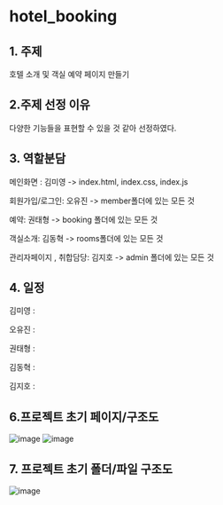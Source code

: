 # hotel_booking

## 1. 주제

호텔 소개 및 객실 예약 페이지 만들기

## 2.주제 선정 이유

다양한 기능들을 표현할 수 있을 것 같아 선정하였다. 

## 3. 역할분담

메인화면 : 김미영 -> index.html, index.css, index.js

회원가입/로그인: 오유진 -> member폴더에 있는 모든 것

예약: 권태형 -> booking 폴더에 있는 모든 것 

객실소개: 김동혁 -> rooms폴더에 있는 모든 것

관리자페이지 , 취합담당: 김지호 -> admin 폴더에 있는 모든 것

## 4. 일정

김미영 : 

오유진 :

권태형 :

김동혁 :

김지호 : 

## 6.프로젝트 초기 페이지/구조도
![image](https://user-images.githubusercontent.com/121651359/216262411-1d30964b-c728-4f13-a300-2de66c5ecb8d.png)
![image](https://user-images.githubusercontent.com/121651359/216262608-52dba618-f8fb-46a1-9c44-a326f9d3fbac.png)

## 7. 프로젝트 초기 폴더/파일 구조도
![image](https://user-images.githubusercontent.com/121651359/216258097-ce95a519-bbcb-4002-98be-cb85025b14e9.png)
